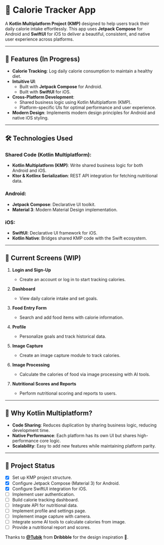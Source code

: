# 🥗 Calorie Tracker App

A **Kotlin Multiplatform Project (KMP)** designed to help users track their daily calorie intake effortlessly. This app uses **Jetpack Compose** for Android and **SwiftUI** for iOS to deliver a beautiful, consistent, and native user experience across platforms.

---

## 🚀 Features (In Progress)

- **Calorie Tracking**: Log daily calorie consumption to maintain a healthy diet.
- **Intuitive UI**:
  - Built with **Jetpack Compose** for Android.
  - Built with **SwiftUI** for iOS.
- **Cross-Platform Development**:
  - Shared business logic using Kotlin Multiplatform (KMP).
  - Platform-specific UIs for optimal performance and user experience.
- **Modern Design**: Implements modern design principles for Android and native iOS styling.

---

## 🛠️ Technologies Used

### Shared Code (Kotlin Multiplatform):
- **Kotlin Multiplatform (KMP)**: Write shared business logic for both Android and iOS.
- **Ktor & Kotlinx Serialization**: REST API integration for fetching nutritional data.

### Android:
- **Jetpack Compose**: Declarative UI toolkit.
- **Material 3**: Modern Material Design implementation.

### iOS:
- **SwiftUI**: Declarative UI framework for iOS.
- **Kotlin Native**: Bridges shared KMP code with the Swift ecosystem.

---

## 📱 Current Screens (WIP)

1. **Login and Sign-Up**
   - Create an account or log in to start tracking calories.

2. **Dashboard**
   - View daily calorie intake and set goals.

3. **Food Entry Form**
   - Search and add food items with calorie information.

4. **Profile**
   - Personalize goals and track historical data.

5. **Image Capture**
   - Create an image capture module to track calories.

6. **Image Processing**
   - Calculate the calories of food via image processing with AI tools.

7. **Nutritional Scores and Reports**
   - Perform nutritional scoring and reports to users.

---

## 🌟 Why Kotlin Multiplatform?

- **Code Sharing**: Reduces duplication by sharing business logic, reducing development time.
- **Native Performance**: Each platform has its own UI but shares high-performance core logic.
- **Scalability**: Easy to add new features while maintaining platform parity.

---

## 🚧 Project Status

- [x] Set up KMP project structure.
- [x] Configure Jetpack Compose (Material 3) for Android.
- [x] Configure SwiftUI integration for iOS.
- [ ] Implement user authentication.
- [ ] Build calorie tracking dashboard.
- [ ] Integrate API for nutritional data.
- [ ] Implement profile and settings page.
- [ ] Implement image capture with camera.
- [ ] Integrate some AI tools to calculate calories from image.
- [ ] Provide a nutritional report and scores.

Thanks to [**@Tubik**](https://dribbble.com/Tubik) from **Dribbble** for the design inspiration 🎨.